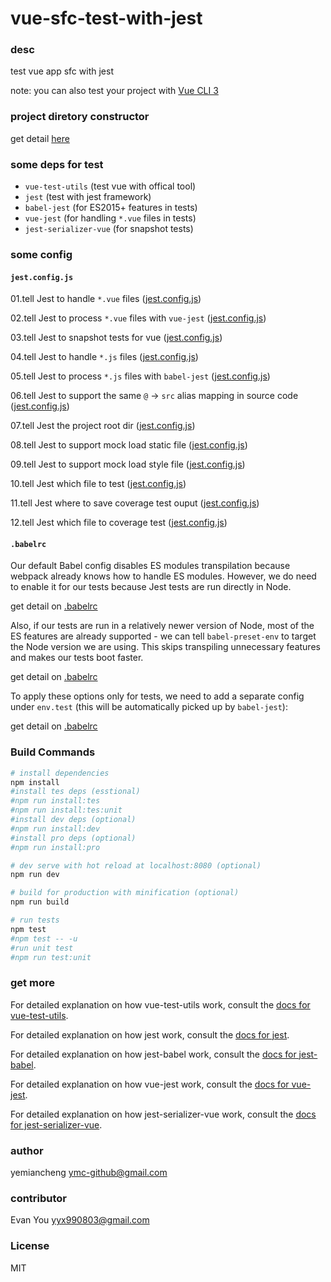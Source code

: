 # vue-sfc-test-with-jest

### desc

test vue app sfc with jest

note: you can also test your project with [Vue CLI 3](https://cli.vuejs.org/)

### project diretory constructor

get detail [here](./note/dir-construtor.md)

### some deps for test

- `vue-test-utils` (test vue with offical tool)
- `jest` (test with jest framework)
- `babel-jest` (for ES2015+ features in tests)
- `vue-jest` (for handling `*.vue` files in tests)
- `jest-serializer-vue` (for snapshot tests)

### some config

#### `jest.config.js`

01.tell Jest to handle `*.vue` files ([jest.config.js](./jest.config.js#L7))

02.tell Jest to process `*.vue` files with `vue-jest` ([jest.config.js](./jest.config.js#L22))

03.tell Jest to snapshot tests for vue ([jest.config.js](./jest.config.js#L26))

04.tell Jest to handle `*.js` files ([jest.config.js](./jest.config.js#L6))

05.tell Jest to process `*.js` files with `babel-jest` ([jest.config.js](./jest.config.js#L20))

06.tell Jest to support the same `@` -> `src` alias mapping in source code ([jest.config.js](./jest.config.js#L12))

07.tell Jest the project root dir ([jest.config.js](./jest.config.js#L4))

08.tell Jest to support mock load static file ([jest.config.js](./jest.config.js#L14))

09.tell Jest to support mock load style file ([jest.config.js](./jest.config.js#L16))

10.tell Jest  which file to test ([jest.config.js](./jest.config.js#L29-#34))

11.tell Jest where to save coverage test ouput ([jest.config.js](./jest.config.js#L36))

12.tell Jest which file to coverage test ([jest.config.js](./jest.config.js#L38-#L43))



#### `.babelrc`

Our default Babel config disables ES modules transpilation because webpack already knows how to handle ES modules. However, we do need to enable it for our tests because Jest tests are run directly in Node.

get detail on [.babelrc](./.babelrc#L1-#L4)

Also, if our tests are run in a relatively newer version of Node, most of the ES features are already supported - we can tell `babel-preset-env` to target the Node version we are using. This skips transpiling unnecessary features and makes our tests boot faster.

get detail on [.babelrc](./.babelrc#L8)

To apply these options only for tests, we need to add a separate config under `env.test` (this will be automatically picked up by `babel-jest`):

get detail on [.babelrc](./.babelrc#L6)


### Build Commands

``` bash
# install dependencies
npm install
#install tes deps (esstional)
#npm run install:tes
#npm run install:tes:unit
#install dev deps (optional)
#npm run install:dev
#install pro deps (optional)
#npm run install:pro

# dev serve with hot reload at localhost:8080 (optional)
npm run dev

# build for production with minification (optional)
npm run build

# run tests
npm test
#npm test -- -u
#run unit test
#npm run test:unit
```

### get more

For detailed explanation on how vue-test-utils work, consult the [docs for vue-test-utils](https://vue-test-utils.vuejs.org/guides/#testing-single-file-components-with-jest).

For detailed explanation on how jest work, consult the [docs for jest]().

For detailed explanation on how jest-babel work, consult the [docs for jest-babel]().

For detailed explanation on how vue-jest work, consult the [docs for vue-jest]().

For detailed explanation on how jest-serializer-vue work, consult the [docs for jest-serializer-vue]().


### author

yemiancheng <ymc-github@gmail.com>

### contributor

Evan You <yyx990803@gmail.com>

### License

MIT